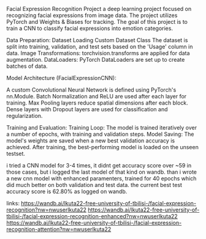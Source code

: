 Facial Expression Recognition Project
a deep learning project focused on recognizing facial expressions from image data. The project utilizes PyTorch and Weights & Biases for tracking.
The goal of this project is to train a CNN to classify facial expressions into emotion categories. 

Data Preparation:
Dataset Loading
Custom Dataset Class 
The dataset is split into training, validation, and test sets based on the 'Usage' column in data.
Image Transformations: torchvision.transforms are applied for data augmentation.
DataLoaders: PyTorch DataLoaders are set up to create batches of data.

Model Architecture (FacialExpressionCNN):

A custom Convolutional Neural Network is defined using PyTorch's nn.Module.
Batch Normalization and ReLU are used after each layer for training.
Max Pooling layers reduce spatial dimensions after each block.
Dense layers with Dropout layers are used for classification and regularization.

Training and Evaluation:
Training Loop: The model is trained iteratively over a number of epochs, with training and validation steps.
Model Saving: The model's weights are saved when a new best validation accuracy is achieved.
After training, the best-performing model is loaded on the unseen testset.

i tried a CNN model for 3-4 times, it didnt get accuracy score over ~59 in those cases, but i logged the last model of that kind on wandb. than i wrote a new cnn model with enhanced paramenters, trained for 40 epochs which did much better on both validation and test data. the current best test accuracy score is 62.80% as logged on wandb.

links:
https://wandb.ai/lkuta22-free-university-of-tbilisi-/facial-expression-recognition?nw=nwuserlkuta22
https://wandb.ai/lkuta22-free-university-of-tbilisi-/facial-expression-recognition-enhanced?nw=nwuserlkuta22
https://wandb.ai/lkuta22-free-university-of-tbilisi-/facial-expression-recognition-attention?nw=nwuserlkuta22

